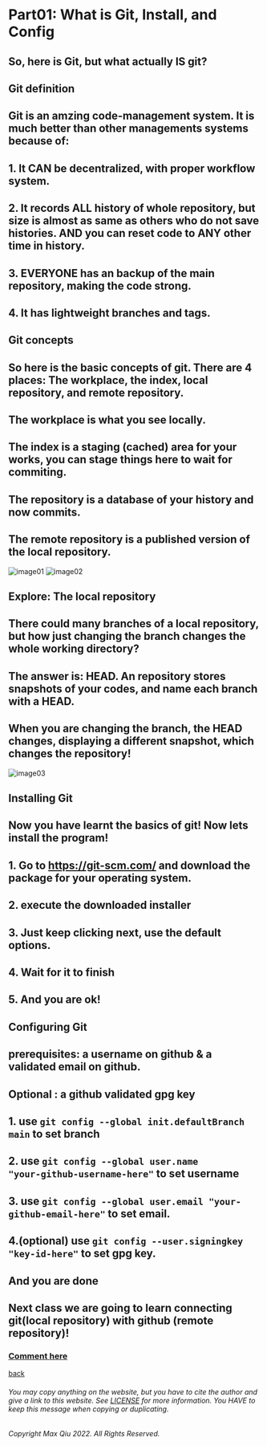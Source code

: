 # Part01: What is Git, Install, and Config
## So, here is Git, but what actually IS git?
## **Git definition**
## Git is an amzing code-management system. It is much better than other managements systems because of:
## 1. It CAN be decentralized, with proper workflow system.
## 2. It records ALL history of whole repository, but size is almost as same as others who do not save histories. AND you can reset code to ANY other time in history.
## 3. EVERYONE has an backup of the main repository, making the code strong.
## 4. It has lightweight branches and tags. 
## **Git concepts**
## So here is the basic concepts of git. There are 4 places: The workplace, the index, local repository, and remote repository.
## The workplace is what you see locally.
## The index is a staging (cached) area for your works, you can stage things here to wait for commiting.
## The repository is a database of your history and now commits.
## The remote repository is a published version of the local repository.
![image01](https://qqiumax.github.io/blog/what-is-git/git01.jpg)
![image02](https://qqiumax.github.io/blog/what-is-git/git02.jpg)
## **Explore: The local repository**
## There could many branches of a local repository, but how just changing the branch changes the whole working directory?
## The answer is: HEAD. An repository stores snapshots of your codes, and name each branch with a HEAD.
## When you are changing the branch, the HEAD changes, displaying a different snapshot, which changes the repository!
![image03](https://qqiumax.github.io/blog/what-is-git/git03.png)
## **Installing Git** 
## Now you have learnt the basics of git! Now lets install the program!
## 1. Go to <https://git-scm.com/> and download the package for your operating system.
## 2. execute the downloaded installer
## 3. Just keep clicking next, use the default options.
## 4. Wait for it to finish
## 5. And you are ok!
## **Configuring Git**
## prerequisites: a username on github & a validated email on github.
## Optional : a github validated gpg key
## 1. use <code>git config --global init.defaultBranch main</code> to set branch
## 2. use <code>git config --global user.name "your-github-username-here"</code> to set username
## 3. use <code>git config --global user.email "your-github-email-here"</code> to set email.
## 4.(optional) use <code>git config --user.signingkey "key-id-here"</code> to set gpg key.
## And you are done
## Next class we are going to learn connecting git(local repository) with github (remote repository)!


### **[Comment here](https://qqiumax.github.io/comment/)**
[back](https://qqiumax.github.io/blog/)


###### You may copy anything on the website, but you have to cite the author and give a link to this website. See [LICENSE](https://qqiumax.github.io/LICENSE) for more information. You HAVE to keep this message when copying or duplicating.

###### Copyright Max Qiu 2022. All Rights Reserved.